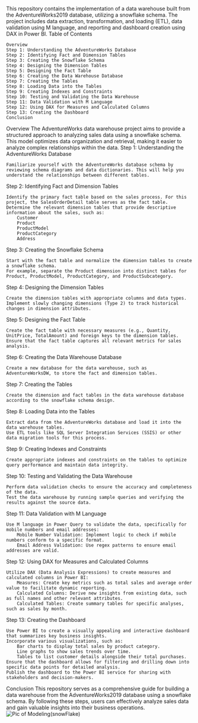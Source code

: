 This repository contains the implementation of a data warehouse built from the AdventureWorks2019 database, utilizing a snowflake schema. The project includes data extraction, transformation, and loading (ETL), data validation using M language, and reporting and dashboard creation using DAX in Power BI.
Table of Contents

    Overview
    Step 1: Understanding the AdventureWorks Database
    Step 2: Identifying Fact and Dimension Tables
    Step 3: Creating the Snowflake Schema
    Step 4: Designing the Dimension Tables
    Step 5: Designing the Fact Table
    Step 6: Creating the Data Warehouse Database
    Step 7: Creating the Tables
    Step 8: Loading Data into the Tables
    Step 9: Creating Indexes and Constraints
    Step 10: Testing and Validating the Data Warehouse
    Step 11: Data Validation with M Language
    Step 12: Using DAX for Measures and Calculated Columns
    Step 13: Creating the Dashboard
    Conclusion

Overview
The AdventureWorks data warehouse project aims to provide a structured approach to analyzing sales data using a snowflake schema. This model optimizes data organization and retrieval, making it easier to analyze complex relationships within the data.
Step 1: Understanding the AdventureWorks Database

    Familiarize yourself with the AdventureWorks database schema by reviewing schema diagrams and data dictionaries. This will help you understand the relationships between different tables.

Step 2: Identifying Fact and Dimension Tables

    Identify the primary fact table based on the sales process. For this project, the SalesOrderDetail table serves as the fact table.
    Determine the relevant dimension tables that provide descriptive information about the sales, such as:
        Customer
        Product
        ProductModel
        ProductCategory
        Address

Step 3: Creating the Snowflake Schema

    Start with the fact table and normalize the dimension tables to create a snowflake schema.
    For example, separate the Product dimension into distinct tables for Product, ProductModel, ProductCategory, and ProductSubcategory.

Step 4: Designing the Dimension Tables

    Create the dimension tables with appropriate columns and data types.
    Implement slowly changing dimensions (Type 2) to track historical changes in dimension attributes.

Step 5: Designing the Fact Table

    Create the fact table with necessary measures (e.g., Quantity, UnitPrice, TotalAmount) and foreign keys to the dimension tables.
    Ensure that the fact table captures all relevant metrics for sales analysis.

Step 6: Creating the Data Warehouse Database

    Create a new database for the data warehouse, such as AdventureWorksDW, to store the fact and dimension tables.

Step 7: Creating the Tables

    Create the dimension and fact tables in the data warehouse database according to the snowflake schema design.

Step 8: Loading Data into the Tables

    Extract data from the AdventureWorks database and load it into the data warehouse tables.
    Use ETL tools like SQL Server Integration Services (SSIS) or other data migration tools for this process.

Step 9: Creating Indexes and Constraints

    Create appropriate indexes and constraints on the tables to optimize query performance and maintain data integrity.

Step 10: Testing and Validating the Data Warehouse

    Perform data validation checks to ensure the accuracy and completeness of the data.
    Test the data warehouse by running sample queries and verifying the results against the source data.

Step 11: Data Validation with M Language

    Use M language in Power Query to validate the data, specifically for mobile numbers and email addresses:
        Mobile Number Validation: Implement logic to check if mobile numbers conform to a specific format.
        Email Address Validation: Use regex patterns to ensure email addresses are valid.

Step 12: Using DAX for Measures and Calculated Columns

    Utilize DAX (Data Analysis Expressions) to create measures and calculated columns in Power BI:
        Measures: Create key metrics such as total sales and average order value to facilitate dynamic reporting.
        Calculated Columns: Derive new insights from existing data, such as full names and other relevant attributes.
        Calculated Tables: Create summary tables for specific analyses, such as sales by month.

Step 13: Creating the Dashboard

    Use Power BI to create a visually appealing and interactive dashboard that summarizes key business insights.
    Incorporate various visualizations, such as:
        Bar charts to display total sales by product category.
        Line graphs to show sales trends over time.
        Tables to list customer details alongside their total purchases.
    Ensure that the dashboard allows for filtering and drilling down into specific data points for detailed analysis.
    Publish the dashboard to the Power BI service for sharing with stakeholders and decision-makers.

Conclusion
This repository serves as a comprehensive guide for building a data warehouse from the AdventureWorks2019 database using a snowflake schema. By following these steps, users can effectively analyze sales data and gain valuable insights into their business operations. 
![Pic of Modeling(snowFlake)](https://github.com/user-attachments/assets/c3a20a39-354b-4bbf-89f1-ae50625faa20)


